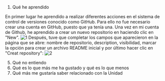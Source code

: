 1. Qué he aprendido

En primer lugar he aprendido a realizar diferentes acciones en el sistema de control de versiones conocido como GitHub. Para ello no fue necesario crear una cuenta en GitHub, puesto que ya tenía una. Una vez en mi cuenta de Github, he aprendido a crear un nuevo repositorio en haciendo clic en "New". 
![1](https://github.com/user-attachments/assets/507c4f52-f0d0-485e-978e-aa72e6b4c515)
Después, tuve que completar los campos que aparecieron en la página que se abre: nombre de repositorio, description, visibilidad, marcar la opción para crear un archivo README inicial y por último hacer clic en "Creat repository":
![2](https://github.com/user-attachments/assets/88c7736a-0205-44a4-8cf4-8c5154990394)




5. Qué no entiendo
6. Qué es lo que más me ha gustado y qué es lo que menos
7. Qué más me gustaría saber relacionado con la Unidad
